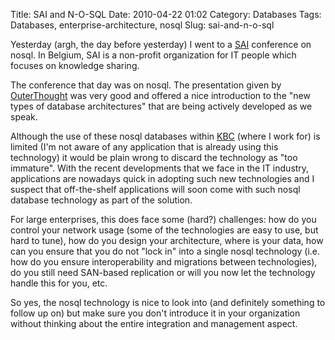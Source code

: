 Title: SAI and N-O-SQL
Date: 2010-04-22 01:02
Category: Databases
Tags: Databases, enterprise-architecture, nosql
Slug: sai-and-n-o-sql

Yesterday (argh, the day before yesterday) I went to a
[SAI](http://www.sai.be) conference on nosql. In Belgium, SAI is a
non-profit organization for IT people which focuses on knowledge
sharing.

The conference that day was on nosql. The presentation given by
[OuterThought](http://www.outerthought.be) was very good and offered a
nice introduction to the "new types of database architectures" that are
being actively developed as we speak.

Although the use of these nosql databases within
[KBC](http://www.kbc.com) (where I work for) is limited (I'm not aware
of any application that is already using this technology) it would be
plain wrong to discard the technology as "too immature". With the recent
developments that we face in the IT industry, applications are nowadays
quick in adopting such new technologies and I suspect that off-the-shelf
applications will soon come with such nosql database technology as part
of the solution.

For large enterprises, this does face some (hard?) challenges: how do
you control your network usage (some of the technologies are easy to
use, but hard to tune), how do you design your architecture, where is
your data, how can you ensure that you do not "lock in" into a single
nosql technology (i.e. how do you ensure interoperability and migrations
between technologies), do you still need SAN-based replication or will
you now let the technology handle this for you, etc.

So yes, the nosql technology is nice to look into (and definitely
something to follow up on) but make sure you don't introduce it in your
organization without thinking about the entire integration and
management aspect.
